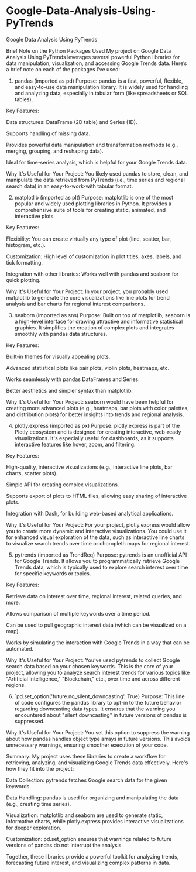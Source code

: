 # Google-Data-Analysis-Using-PyTrends
Google Data Analysis Using PyTrends

Brief Note on the Python Packages Used
My project on Google Data Analysis Using PyTrends leverages several powerful Python libraries for data manipulation, visualization, and accessing Google Trends data. Here’s a brief note on each of the packages I’ve used:

1. pandas (imported as pd)
Purpose: pandas is a fast, powerful, flexible, and easy-to-use data manipulation library. It is widely used for handling and analyzing data, especially in tabular form (like spreadsheets or SQL tables).

Key Features:

Data structures: DataFrame (2D table) and Series (1D).

Supports handling of missing data.

Provides powerful data manipulation and transformation methods (e.g., merging, grouping, and reshaping data).

Ideal for time-series analysis, which is helpful for your Google Trends data.

Why It's Useful for Your Project: You likely used pandas to store, clean, and manipulate the data retrieved from PyTrends (i.e., time series and regional search data) in an easy-to-work-with tabular format.

2. matplotlib (imported as plt)
Purpose: matplotlib is one of the most popular and widely used plotting libraries in Python. It provides a comprehensive suite of tools for creating static, animated, and interactive plots.

Key Features:

Flexibility: You can create virtually any type of plot (line, scatter, bar, histogram, etc.).

Customization: High level of customization in plot titles, axes, labels, and tick formatting.

Integration with other libraries: Works well with pandas and seaborn for quick plotting.

Why It's Useful for Your Project: In your project, you probably used matplotlib to generate the core visualizations like line plots for trend analysis and bar charts for regional interest comparisons.

3. seaborn (imported as sns)
Purpose: Built on top of matplotlib, seaborn is a high-level interface for drawing attractive and informative statistical graphics. It simplifies the creation of complex plots and integrates smoothly with pandas data structures.

Key Features:

Built-in themes for visually appealing plots.

Advanced statistical plots like pair plots, violin plots, heatmaps, etc.

Works seamlessly with pandas DataFrames and Series.

Better aesthetics and simpler syntax than matplotlib.

Why It's Useful for Your Project: seaborn would have been helpful for creating more advanced plots (e.g., heatmaps, bar plots with color palettes, and distribution plots) for better insights into trends and regional analysis.

4. plotly.express (imported as px)
Purpose: plotly.express is part of the Plotly ecosystem and is designed for creating interactive, web-ready visualizations. It's especially useful for dashboards, as it supports interactive features like hover, zoom, and filtering.

Key Features:

High-quality, interactive visualizations (e.g., interactive line plots, bar charts, scatter plots).

Simple API for creating complex visualizations.

Supports export of plots to HTML files, allowing easy sharing of interactive plots.

Integration with Dash, for building web-based analytical applications.

Why It's Useful for Your Project: For your project, plotly.express would allow you to create more dynamic and interactive visualizations. You could use it for enhanced visual exploration of the data, such as interactive line charts to visualize search trends over time or choropleth maps for regional interest.

5. pytrends (imported as TrendReq)
Purpose: pytrends is an unofficial API for Google Trends. It allows you to programmatically retrieve Google Trends data, which is typically used to explore search interest over time for specific keywords or topics.

Key Features:

Retrieve data on interest over time, regional interest, related queries, and more.

Allows comparison of multiple keywords over a time period.

Can be used to pull geographic interest data (which can be visualized on a map).

Works by simulating the interaction with Google Trends in a way that can be automated.

Why It's Useful for Your Project: You’ve used pytrends to collect Google search data based on your chosen keywords. This is the core of your project, allowing you to analyze search interest trends for various topics like "Artificial Intelligence," "Blockchain," etc., over time and across different regions.

6. `pd.set_option('future.no_silent_downcasting', True)
Purpose: This line of code configures the pandas library to opt-in to the future behavior regarding downcasting data types. It ensures that the warning you encountered about "silent downcasting" in future versions of pandas is suppressed.

Why It's Useful for Your Project: You set this option to suppress the warning about how pandas handles object type arrays in future versions. This avoids unnecessary warnings, ensuring smoother execution of your code.

Summary:
My project uses these libraries to create a workflow for retrieving, analyzing, and visualizing Google Trends data effectively. Here's how they fit into the project:

Data Collection: pytrends fetches Google search data for the given keywords.

Data Handling: pandas is used for organizing and manipulating the data (e.g., creating time series).

Visualization: matplotlib and seaborn are used to generate static, informative charts, while plotly.express provides interactive visualizations for deeper exploration.

Customization: pd.set_option ensures that warnings related to future versions of pandas do not interrupt the analysis.

Together, these libraries provide a powerful toolkit for analyzing trends, forecasting future interest, and visualizing complex patterns in data.
